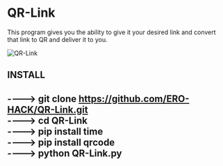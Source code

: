 # QR-Link
This program gives you the ability to give it your desired link and convert that link to QR and deliver it to you.

![QR-Link](https://github.com/ERO-HACK/QR-Link/assets/72475141/f9c29f87-3f7d-45eb-b278-49547c44b150)


INSTALL
--------------------------------------------------------
----> git clone https://github.com/ERO-HACK/QR-Link.git
<br>
----> cd QR-Link
<br>
----> pip install time
<br>
----> pip install qrcode
<br>
----> python QR-Link.py
--------------------------------------------------------
